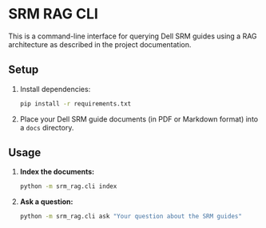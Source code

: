 # SRM RAG CLI

This is a command-line interface for querying Dell SRM guides using a RAG architecture as described in the project documentation.

## Setup

1.  Install dependencies:
    ```bash
    pip install -r requirements.txt
    ```

2.  Place your Dell SRM guide documents (in PDF or Markdown format) into a `docs` directory.

## Usage

1.  **Index the documents:**
    ```bash
    python -m srm_rag.cli index
    ```

2.  **Ask a question:**
    ```bash
    python -m srm_rag.cli ask "Your question about the SRM guides"
    ```
